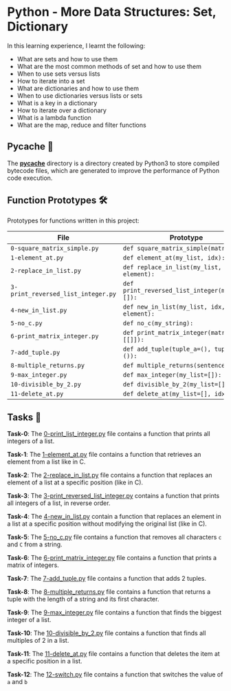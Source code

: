 #  Python - More Data Structures: Set, Dictionary

In this learning experience, I learnt the following:
- What are sets and how to use them
- What are the most common methods of set and how to use them
- When to use sets versus lists
- How to iterate into a set
- What are dictionaries and how to use them
- When to use dictionaries versus lists or sets
- What is a key in a dictionary
- How to iterate over a dictionary
- What is a lambda function
- What are the map, reduce and filter functions

## __Pycache__ :file_folder:

The [__pycache__](./__pycache__) directory is a directory created by Python3 to store compiled bytecode files, which are generated to improve the performance of Python code execution.

## Function Prototypes 🛠️

Prototypes for functions written in this project:

| File                                     | Prototype                                               |
| ---------------------------------------- | ------------------------------------------------------- |
| `0-square_matrix_simple.py`              | `def square_matrix_simple(matrix=[]):`                  |
| `1-element_at.py`                        | `def element_at(my_list, idx):`                         |
| `2-replace_in_list.py`                   | `def replace_in_list(my_list, idx, element):`           |
| `3-print_reversed_list_integer.py`       | `def print_reversed_list_integer(my_list=[]):`          |
| `4-new_in_list.py`                       | `def new_in_list(my_list, idx, element):`               |
| `5-no_c.py`                              | `def no_c(my_string):`                                  |
| `6-print_matrix_integer.py`              | `def print_matrix_integer(matrix=[[]]):`                |
| `7-add_tuple.py`                         | `def add_tuple(tuple_a=(), tuple_b=()):`                |
| `8-multiple_returns.py`                  | `def multiple_returns(sentence):`                       |
| `9-max_integer.py`                       | `def max_integer(my_list=[]):`                          |
| `10-divisible_by_2.py`                   | `def divisible_by_2(my_list=[]):`                       |
| `11-delete_at.py`                        | `def delete_at(my_list=[], idx=0):`                     |

## Tasks :page_with_curl:

**Task-0**: The [0-print_list_integer.py](./0-print_list_integer.py) file contains a function that prints all integers of a list.

**Task-1**: The [1-element_at.py](./1-element_at.py) file contains a function that retrieves an element from a list like in C.

**Task-2**: The [2-replace_in_list.py](./2-replace_in_list.py) file contains a function that replaces an element of a list at a specific position (like in C).

**Task-3**: The [3-print_reversed_list_integer.py](./3-print_reversed_list_integer.py) contains a function that prints all integers of a list, in reverse order.

**Task-4**: The [4-new_in_list.py](./4-new_in_list.py) contain a function that replaces an element in a list at a specific position without modifying the original list (like in C).

**Task-5**: The [5-no_c.py](./5-no_c.py) file contains a function that removes all characters `c` and `C` from a string.

**Task-6**: The [6-print_matrix_integer.py](./6-print_matrix_integer.py) file contains a function that prints a matrix of integers.

**Task-7**: The [7-add_tuple.py](./7-add_tuple.py) file contains a function that adds 2 tuples.

**Task-8**: The [8-multiple_returns.py](./8-multiple_returns.py) file contains a function that returns a tuple with the length of a string and its first character.

**Task-9**: The [9-max_integer.py](./9-max_integer.py) file contains a function that finds the biggest integer of a list.

**Task-10**: The [10-divisible_by_2.py](./10-divisible_by_2.py) file contains a function that finds all multiples of 2 in a list.

**Task-11**: The [11-delete_at.py](./11-delete_at.py) file contains a function that deletes the item at a specific position in a list.

**Task-12**: The [12-switch.py](./12-switch.py) file contains a function that switches the value of `a` and `b`
